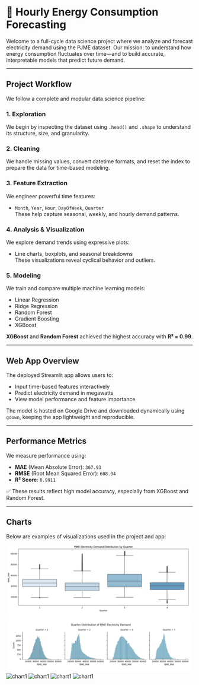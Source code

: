 # 🔋 Hourly Energy Consumption Forecasting

Welcome to a full-cycle data science project where we analyze and forecast electricity demand using the PJME dataset. Our mission: to understand how energy consumption fluctuates over time—and to build accurate, interpretable models that predict future demand.

---

## Project Workflow

We follow a complete and modular data science pipeline:

### 1. Exploration
We begin by inspecting the dataset using `.head()` and `.shape` to understand its structure, size, and granularity.

### 2. Cleaning
We handle missing values, convert datetime formats, and reset the index to prepare the data for time-based modeling.

### 3. Feature Extraction
We engineer powerful time features:
- `Month`, `Year`, `Hour`, `DayOfWeek`, `Quarter`  
These help capture seasonal, weekly, and hourly demand patterns.

### 4. Analysis & Visualization
We explore demand trends using expressive plots:
- Line charts, boxplots, and seasonal breakdowns  
These visualizations reveal cyclical behavior and outliers.

### 5. Modeling
We train and compare multiple machine learning models:
- Linear Regression  
- Ridge Regression  
- Random Forest  
- Gradient Boosting  
- XGBoost

**XGBoost** and **Random Forest** achieved the highest accuracy with **R² = 0.99**.

---

## Web App Overview

The deployed Streamlit app allows users to:
- Input time-based features interactively  
- Predict electricity demand in megawatts  
- View model performance and feature importance

The model is hosted on Google Drive and downloaded dynamically using `gdown`, keeping the app lightweight and reproducible.

---

##  Performance Metrics

We measure performance using:

- **MAE** (Mean Absolute Error): `367.93`  
- **RMSE** (Root Mean Squared Error): `608.04`  
- **R² Score**: `0.9911`

✅ These results reflect high model accuracy, especially from XGBoost and Random Forest.

---

## Charts
Below are examples of visualizations used in the project and app:

![chart1](https://github.com/Esraa-MOhamed7/Hourly-Energy-Demand-Forecasting/blob/main/PJME%20Electricity%20Demand%20Distribution%20by%20Quarter.png)
![chart1](https://github.com/Esraa-MOhamed7/Hourly-Energy-Demand-Forecasting/blob/main/Quarter%20Distribution%20of%20PJME%20Electricity%20Demand.png)
![chart1](dss.ff)
![chart1](dss.ff)
![chart1](dss.ff)
![chart1](dss.ff)


